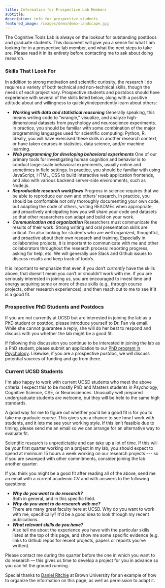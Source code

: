 ```yaml
---
title: Information for Prospective Lab Members
subtitle: 
description: info for prospective students
featured_image: /images/demo/demo-landscape.jpg
---
```


The Cognitive Tools Lab is always on the lookout for outstanding postdocs and graduate students. This document will give you a sense for what I am looking for in a prospective lab member, and what the next steps to take are. Please read it in its entirety before contacting me to ask about doing research.

### Skills That I Look For

In addition to strong motivation and scientific curiosity, the research I do requires a variety of both technical and non-technical skills, though the needs of each project vary. Prospective students and postdocs should have experience with several of the skills listed below, along with a positive attitude about and willingness to quickly/independently learn about others:

- ***Working with data and statistical reasoning***
Generally speaking, this means writing code to “wrangle,” visualize, and analyze high-dimensional datasets from psychology and neuroscience experiments. In practice, you should be familiar with some combination of the major programming languages used for scientific computing: Python, R. Ideally, you will have exercised these skills in another research context, or have taken courses in statistics, data science, and/or machine learning. 
- ***Web programming for developing behavioral experiments*** 
One of our primary tools for investigating human cognition and behavior is to conduct large-scale behavioral experiments, usually online and sometimes in field settings. In practice, you should be familiar with using JavaScript, HTML, CSS to build interactive web application frontends, and also with various backend server-side environments, such as Node.js. 
- ***Reproducible research workflows*** 
Progress in science requires that we be able to reproduce our own and others’ research. In practice, you should be comfortable not only thoroughly documenting your own code, but adapting the code of others, writing READMEs when appropriate, and proactively anticipating how you will share your code and datasets so that other researchers can adapt and build on your work. 
- ***Communication and organization*** 
Researchers must communicate the results of their work. Strong writing and oral presentation skills are critical. I'm also looking for students who are well organized, thoughtful, and proactive about their own research and training. Especially in collaborative projects, it is important to communicate with me and other collaborators throughout the research process: reporting progress, asking for help, etc. We will generally use Slack and Github issues to discuss results and keep track of todo’s.

It is important to emphasize that even if you don’t *currently* have the skills above, that doesn’t mean you can’t or shouldn’t work with me. If you are seriously interested in joining us, you are encouraged to invest time and energy acquiring some or more of these skills (e.g., through course projects, other research experiences), and then reach out to me to see if it is a good fit.

### Prospective PhD Students and Postdocs

If you are not currently at UCSD but are interested in joining the lab as a PhD student or postdoc, please introduce yourself to Dr. Fan via email. 
While she cannot guarantee a reply, she will do her best to respond and discuss with you whether the lab might be a good fit. 

If following this discussion you continue to be interested in joining the lab as a PhD student, please submit an application to our [PhD program in Psychology](https://psychology.ucsd.edu/graduate-program/index.html). 
Likewise, if you are a prospective postdoc, we will discuss potential sources of funding and go from there. 

### Current UCSD Students

I'm also happy to work with current UCSD students who meet the above criteria. 
I expect this to be mostly PhD and Masters students in Psychology, Cognitive Science, CSE, or Neurosciences. 
Unusually well prepared undergraduate students are welcome, but they will be held to the same high standards.

A good way for me to figure out whether you'd be a good fit is for you to take my graduate course. 
This gives you a chance to see how I work with students, and it lets me see your working style. 
If this isn’t feasible due to timing, please send me an email so we can arrange for an alternative way to evaluate fit.

Scientific research is unpredictable and can take up a lot of time. 
If this will be your first quarter working on a project in my lab, you should expect to spend at minimum 15 hours a week working on our research projects --- so if you are swamped with other commitments, consider joining the lab another quarter.  

If you think you might be a good fit after reading all of the above, send me an email with a current academic CV and with answers to the following questions:
- ***Why do you want to do research?***  
Both in general, and in this specific field.
- ***Why do you want to do research with me?***  
There are many great faculty here at UCSD. Why do you want to work with me, specifically? It'd be a good idea to look through my recent publications.
- ***What relevant skills do you have?***  
Also tell me about the experience you have with the particular skills listed at the top of this page, and show me some specific evidence (e.g. links to Github repos for recent projects, papers or reports you've written).

Please contact me during the quarter before the one in which you want to do research — this gives us time to develop a project for you in advance so you can hit the ground running.

Special thanks to [Daniel Ritchie](https://dritchie.github.io/) at Brown University for an example of how to organize the information on this page, as well as permission to adapt it. 
